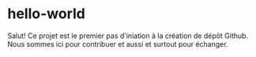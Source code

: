 # hello-world
Salut! Ce projet est le premier pas d'iniation à la création de dépôt Github. Nous sommes ici pour contribuer et aussi et surtout pour échanger.
